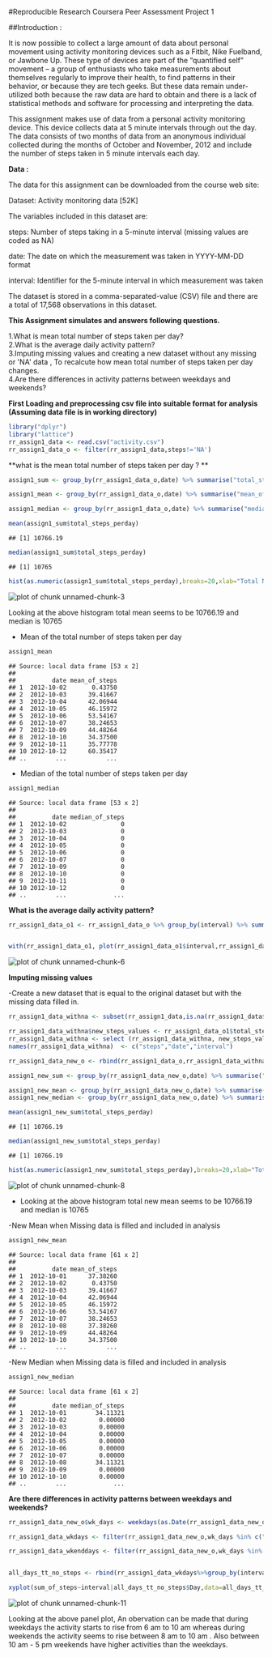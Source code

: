 #Reproducible Research Coursera Peer Assessment Project 1

##Introduction :

It is now possible to collect a large amount of data about personal movement using activity monitoring devices such as a Fitbit, Nike Fuelband, or Jawbone Up. These type of devices are part of the “quantified self” movement – a group of enthusiasts who take measurements about themselves regularly to improve their health, to find patterns in their behavior, or because they are tech geeks. But these data remain under-utilized both because the raw data are hard to obtain and there is a lack of statistical methods and software for processing and interpreting the data.

This assignment makes use of data from a personal activity monitoring device. This device collects data at 5 minute intervals through out the day. The data consists of two months of data from an anonymous individual collected during the months of October and November, 2012 and include the number of steps taken in 5 minute intervals each day.

**Data :**

The data for this assignment can be downloaded from the course web site:

Dataset: Activity monitoring data [52K]


The variables included in this dataset are:

steps: Number of steps taking in a 5-minute interval (missing values are coded as NA)

date: The date on which the measurement was taken in YYYY-MM-DD format

interval: Identifier for the 5-minute interval in which measurement was taken

The dataset is stored in a comma-separated-value (CSV) file and there are a total of 17,568 observations in this dataset.


**This Assignment simulates and answers following questions.**  

1.What is mean total number of steps taken per day?  
2.What is the average daily activity pattern?  
3.Imputing missing values  and creating a new dataset without any missing or 'NA' data , To recalcute how mean total number of steps taken per day changes.  
4.Are there differences in activity patterns between weekdays and weekends?  

**First Loading and preprocessing csv file into suitable format for analysis (Assuming data file is in working directory)**

```r
library("dplyr")
library("lattice")
rr_assign1_data <- read.csv("activity.csv")
rr_assign1_data_o <- filter(rr_assign1_data,steps!='NA')
```

**what is the mean total number of steps taken per day ? **


```r
assign1_sum <- group_by(rr_assign1_data_o,date) %>% summarise("total_steps_perday" = sum(steps))

assign1_mean <- group_by(rr_assign1_data_o,date) %>% summarise("mean_of_steps"=mean(steps))

assign1_median <- group_by(rr_assign1_data_o,date) %>% summarise("median_of_steps" = median(steps))

mean(assign1_sum$total_steps_perday)
```

```
## [1] 10766.19
```

```r
median(assign1_sum$total_steps_perday)
```

```
## [1] 10765
```

```r
hist(as.numeric(assign1_sum$total_steps_perday),breaks=20,xlab="Total Number of Steps per day",col="green",main="Total Number Of Steps Taken Per Day")
```

![plot of chunk unnamed-chunk-3](figure/unnamed-chunk-3-1.png) 

Looking at the above histogram total mean seems to be 10766.19 and median is 10765



- Mean of the total number of steps taken per day



```r
assign1_mean
```

```
## Source: local data frame [53 x 2]
## 
##          date mean_of_steps
## 1  2012-10-02       0.43750
## 2  2012-10-03      39.41667
## 3  2012-10-04      42.06944
## 4  2012-10-05      46.15972
## 5  2012-10-06      53.54167
## 6  2012-10-07      38.24653
## 7  2012-10-09      44.48264
## 8  2012-10-10      34.37500
## 9  2012-10-11      35.77778
## 10 2012-10-12      60.35417
## ..        ...           ...
```

- Median of the total number of steps taken per day


```r
assign1_median
```

```
## Source: local data frame [53 x 2]
## 
##          date median_of_steps
## 1  2012-10-02               0
## 2  2012-10-03               0
## 3  2012-10-04               0
## 4  2012-10-05               0
## 5  2012-10-06               0
## 6  2012-10-07               0
## 7  2012-10-09               0
## 8  2012-10-10               0
## 9  2012-10-11               0
## 10 2012-10-12               0
## ..        ...             ...
```

**What is the average daily activity pattern?**


```r
rr_assign1_data_o1 <- rr_assign1_data_o %>% group_by(interval) %>% summarise(total_step=mean(steps))


with(rr_assign1_data_o1, plot(rr_assign1_data_o1$interval,rr_assign1_data_o1$total_step,type='l',xlab="Intervals",ylab="Number Of Steps",main="Average Daily Activity Pattern",col='blue') )
```

![plot of chunk unnamed-chunk-6](figure/unnamed-chunk-6-1.png) 

**Imputing missing values**

-Create a new dataset that is equal to the original dataset but with the missing data filled in.


```r
rr_assign1_data_withna <- subset(rr_assign1_data,is.na(rr_assign1_data$steps)==TRUE)

rr_assign1_data_withna$new_steps_values <- rr_assign1_data_o1$total_step
rr_assign1_data_withna <- select (rr_assign1_data_withna, new_steps_values,date,interval)
names(rr_assign1_data_withna)  <- c("steps","date","interval")

rr_assign1_data_new_o <- rbind(rr_assign1_data_o,rr_assign1_data_withna)

assign1_new_sum <- group_by(rr_assign1_data_new_o,date) %>% summarise("total_steps_perday" = sum(steps))

assign1_new_mean <- group_by(rr_assign1_data_new_o,date) %>% summarise("mean_of_steps"=mean(steps))
assign1_new_median <- group_by(rr_assign1_data_new_o,date) %>% summarise("median_of_steps" = median(steps))

mean(assign1_new_sum$total_steps_perday)
```

```
## [1] 10766.19
```

```r
median(assign1_new_sum$total_steps_perday)
```

```
## [1] 10766.19
```

```r
hist(as.numeric(assign1_new_sum$total_steps_perday),breaks=20,xlab="Total Number of Steps per day",col="pink",main="Total Number Of Steps Taken Per Day")
```

![plot of chunk unnamed-chunk-8](figure/unnamed-chunk-8-1.png) 

- Looking at the above histogram total new  mean seems to be 10766.19 and median is 10765


-New Mean when Missing data is filled and included in analysis

```r
assign1_new_mean
```

```
## Source: local data frame [61 x 2]
## 
##          date mean_of_steps
## 1  2012-10-01      37.38260
## 2  2012-10-02       0.43750
## 3  2012-10-03      39.41667
## 4  2012-10-04      42.06944
## 5  2012-10-05      46.15972
## 6  2012-10-06      53.54167
## 7  2012-10-07      38.24653
## 8  2012-10-08      37.38260
## 9  2012-10-09      44.48264
## 10 2012-10-10      34.37500
## ..        ...           ...
```
-New Median when Missing data is filled and included in analysis

```r
assign1_new_median
```

```
## Source: local data frame [61 x 2]
## 
##          date median_of_steps
## 1  2012-10-01        34.11321
## 2  2012-10-02         0.00000
## 3  2012-10-03         0.00000
## 4  2012-10-04         0.00000
## 5  2012-10-05         0.00000
## 6  2012-10-06         0.00000
## 7  2012-10-07         0.00000
## 8  2012-10-08        34.11321
## 9  2012-10-09         0.00000
## 10 2012-10-10         0.00000
## ..        ...             ...
```




**Are there differences in activity patterns between weekdays and weekends?**
  

```r
rr_assign1_data_new_o$wk_days <- weekdays(as.Date(rr_assign1_data_new_o$date))

rr_assign1_data_wkdays <- filter(rr_assign1_data_new_o,wk_days %in% c("Tuesday"  ,"Wednesday" ,"Thursday" , "Friday" ,"Monday"))

rr_assign1_data_wkenddays <- filter(rr_assign1_data_new_o,wk_days %in% c("Saturday" ,"Sunday"))


all_days_tt_no_steps <- rbind(rr_assign1_data_wkdays%>%group_by(interval)%>% summarise("sum_of_steps" = mean(steps)) %>% mutate ("Day" = "Weekdays") ,rr_assign1_data_wkenddays%>%group_by(interval)%>% summarise("sum_of_steps" = mean(steps)) %>% mutate("Day" = "Weekends") )

xyplot(sum_of_steps~interval|all_days_tt_no_steps$Day,data=all_days_tt_no_steps,type='l',layout=c(1,2),ylab="Number of steps" , xlab="Interval")
```

![plot of chunk unnamed-chunk-11](figure/unnamed-chunk-11-1.png) 

Looking at the above panel plot, An obervation can be made that during weekdays the activity starts to rise from 6 am to 10 am  whereas during weekends the activity seems to rise between 8 am to 10 am . Also between 10 am - 5 pm weekends have higher activities than the weekdays.  






